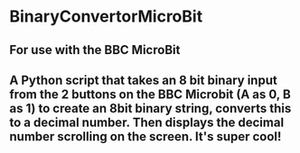 # BinaryConvertorMicroBit

## For use with the BBC MicroBit

## A Python script that takes an 8 bit binary input from the 2 buttons on the BBC Microbit (A as 0, B as 1) to create an 8bit binary string, converts this to a decimal number. Then displays the decimal number scrolling on the screen. It's super cool!
